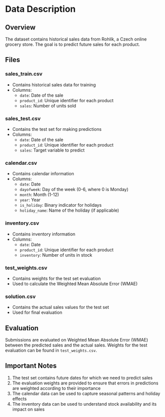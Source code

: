 # Data Description

## Overview
The dataset contains historical sales data from Rohlík, a Czech online grocery store. The goal is to predict future sales for each product.

## Files

### sales_train.csv
- Contains historical sales data for training
- Columns:
  - `date`: Date of the sale
  - `product_id`: Unique identifier for each product
  - `sales`: Number of units sold

### sales_test.csv
- Contains the test set for making predictions
- Columns:
  - `date`: Date of the sale
  - `product_id`: Unique identifier for each product
  - `sales`: Target variable to predict

### calendar.csv
- Contains calendar information
- Columns:
  - `date`: Date
  - `dayofweek`: Day of the week (0-6, where 0 is Monday)
  - `month`: Month (1-12)
  - `year`: Year
  - `is_holiday`: Binary indicator for holidays
  - `holiday_name`: Name of the holiday (if applicable)

### inventory.csv
- Contains inventory information
- Columns:
  - `date`: Date
  - `product_id`: Unique identifier for each product
  - `inventory`: Number of units in stock

### test_weights.csv
- Contains weights for the test set evaluation
- Used to calculate the Weighted Mean Absolute Error (WMAE)

### solution.csv
- Contains the actual sales values for the test set
- Used for final evaluation

## Evaluation
Submissions are evaluated on Weighted Mean Absolute Error (WMAE) between the predicted sales and the actual sales. Weights for the test evaluation can be found in `test_weights.csv`.

## Important Notes
1. The test set contains future dates for which we need to predict sales
2. The evaluation weights are provided to ensure that errors in predictions are weighted according to their importance
3. The calendar data can be used to capture seasonal patterns and holiday effects
4. The inventory data can be used to understand stock availability and its impact on sales 